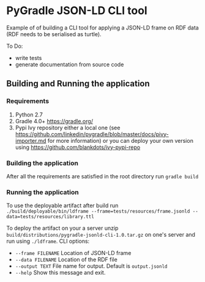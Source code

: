 # PyGradle JSON-LD CLI tool

Example of of building a CLI tool for applying a JSON-LD frame on RDF data (RDF needs to be serialised as turtle).

To Do:
* write tests
* generate documentation from source code

## Building and Running the application

### Requirements
1. Python 2.7
2. Gradle 4.0+ https://gradle.org/
3. Pypi Ivy repository either a local one (see https://github.com/linkedin/pygradle/blob/master/docs/pivy-importer.md for more information) or you can deploy your own version using https://github.com/blankdots/ivy-pypi-repo


### Building the application

After all the requirements are satisfied in the root directory run `gradle build`

### Running the application

To use the deployable artifact after build run `./build/deployable/bin/ldframe --frame=tests/resources/frame.jsonld --data=tests/resources/library.ttl`

To deploy the artifact on your a server unzip `build/distributions/pygradle-jsonld-cli-1.0.tar.gz` on one's server and run using `./ldframe`. CLI options:

* `--frame FILENAME`  Location of JSON-LD frame
* `--data FILENAME`   Location of the RDF file
* `--output TEXT`     File name for output. Default is `output.jsonld`
* `--help`            Show this message and exit.
